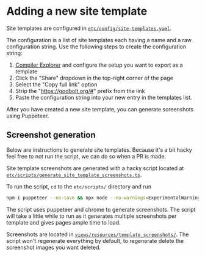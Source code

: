 # Adding a new site template

Site templates are configured in [`etc/config/site-templates.yaml`](../etc/config/site-templates.yaml).

The configuration is a list of site templates each having a name and a raw configuration string. Use the following steps
to create the configuration string:

1. [Compiler Explorer](https://godbolt.org) and configure the setup you want to export as a template
2. Click the "Share" dropdown in the top-right corner of the page
3. Select the "Copy full link" option
4. Strip the "https://godbolt.org/#" prefix from the link
5. Paste the configuration string into your new entry in the templates list.

After you have created a new site template, you can generate screenshots using Puppeteer.

## Screenshot generation

Below are instructions to generate site templates. Because it's a bit hacky feel free to not run the script, we can do
so when a PR is made.

Site template screenshots are generated with a hacky script located at
[`etc/scripts/generate_site_template_screenshots.ts`](../etc/scripts/generate_site_template_screenshots.ts).

To run the script, `cd` to the `etc/scripts/` directory and run

```bash
npm i puppeteer --no-save && npx node --no-warnings=ExperimentalWarning --import=tsx generate_site_template_screenshots.ts
```

The script uses puppeteer and chrome to generate screenshots. The script will take a little while to run as it generates
multiple screenshots per template and gives pages ample time to load.

Screenshots are located in [`views/resources/template_screenshots/`](../views/resources/template_screenshots/). The
script won't regenerate everything by default, to regenerate delete the screenshot images you want deleted.
